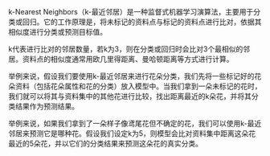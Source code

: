 k-Nearest Neighbors（k-最近邻居）是一种监督式机器学习演算法，主要用于分类或回归。它的工作原理是，将未标记的资料点与标记的资料点进行比对，依据其相似度进行分类或预测目标值。

k代表进行比对的邻居数量，若k为3，则在分类或回归时会比对3个最相似的邻居。资料点的相似度通常用欧几里得距离、曼哈顿距离等方式进行计算。

举例来说，假设我们要使用k-最近邻居来进行花朵分类，我们先将一些标记好的花朵资料（包括花朵属性和花的分类）放入模型中。当我们拿到一朵未标记的花时，我们就可以将其与资料集中的其他花进行比较，找出距离最近的k朵花，并将其分类结果作为预测结果。

举例来说，如果我们拿到了一朵样子像鸢尾花但不确定的花，我们可以使用k-最近邻居来预测它是哪种花。假设我们设定k为5，则模型会比对资料集中距离这朵花最近的5朵花，并以它们的分类结果来预测这朵花的真实分类。